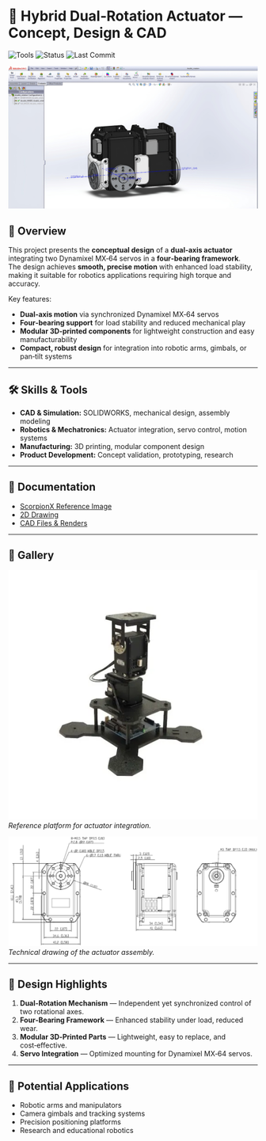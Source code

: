 # 🤖 Hybrid Dual‑Rotation Actuator — Concept, Design & CAD

![Tools](https://img.shields.io/badge/Tools-SOLIDWORKS%20%7C%20CAD%20%7C%20Robotics%20%7C%203D%20Design-orange)
![Status](https://img.shields.io/badge/Status-Conceptual%20Design-brightgreen)
![Last Commit](https://img.shields.io/github/last-commit/mdlaisurrahmankhanturjo/hybrid-dual-rotation-actuator)

![Dual-Rotation Actuator](images/actuator_display_image.jpg)

## 📖 Overview
This project presents the **conceptual design** of a **dual‑axis actuator** integrating two Dynamixel MX‑64 servos in a **four‑bearing framework**.  
The design achieves **smooth, precise motion** with enhanced load stability, making it suitable for robotics applications requiring high torque and accuracy.

Key features:
- **Dual‑axis motion** via synchronized Dynamixel MX‑64 servos
- **Four‑bearing support** for load stability and reduced mechanical play
- **Modular 3D‑printed components** for lightweight construction and easy manufacturability
- **Compact, robust design** for integration into robotic arms, gimbals, or pan‑tilt systems

---

## 🛠 Skills & Tools
- **CAD & Simulation:** SOLIDWORKS, mechanical design, assembly modeling
- **Robotics & Mechatronics:** Actuator integration, servo control, motion systems
- **Manufacturing:** 3D printing, modular component design
- **Product Development:** Concept validation, prototyping, research

---

## 📄 Documentation
- [ScorpionX Reference Image](images/scorpionx.jpg)
- [2D Drawing](images/2d_drawing.png)
- [CAD Files & Renders](files/actuator_cad/)

---

## 📸 Gallery
![ScorpionX](images/scorpionx.jpg)  
*Reference platform for actuator integration.*

![2D Drawing](images/2d_drawing.png)  
*Technical drawing of the actuator assembly.*

---

## 🔬 Design Highlights
1. **Dual‑Rotation Mechanism** — Independent yet synchronized control of two rotational axes.
2. **Four‑Bearing Framework** — Enhanced stability under load, reduced wear.
3. **Modular 3D‑Printed Parts** — Lightweight, easy to replace, and cost‑effective.
4. **Servo Integration** — Optimized mounting for Dynamixel MX‑64 servos.

---

## 🚀 Potential Applications
- Robotic arms and manipulators
- Camera gimbals and tracking systems
- Precision positioning platforms
- Research and educational robotics

